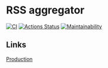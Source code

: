 # RSS aggregator

[![CI](https://github.com/alexiva0/frontend-project-lvl3/actions/workflows/CI.yml/badge.svg)](https://github.com/alexiva0/frontend-project-lvl3/actions/workflows/CI.yml)
[![Actions Status](https://github.com/alexiva0/frontend-project-lvl3/workflows/hexlet-check/badge.svg)](https://github.com/alexiva0/frontend-project-lvl3/actions)
[![Maintainability](https://api.codeclimate.com/v1/badges/c0b8aa749ab81219ff01/maintainability)](https://codeclimate.com/github/alexiva0/frontend-project-lvl3/maintainability)

## Links

[Production](https://frontend-project-lvl3-two-kappa.vercel.app/)
